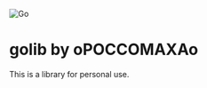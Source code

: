 ![Go](https://github.com/oPOCCOMAXAo/golib/workflows/Go/badge.svg)
# golib by oPOCCOMAXAo
This is a library for personal use.
